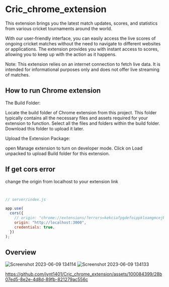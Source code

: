 # Cric_chrome_extension

This extension brings you the latest match updates, scores, and statistics from various cricket tournaments around the world.

With our user-friendly interface, you can easily access the live scores of ongoing cricket matches without the need to navigate to different websites or applications. The extension provides you with instant access to scores, allowing you to keep up with the action as it happens.

Note: This extension relies on an internet connection to fetch live data. It is intended for informational purposes only and does not offer live streaming of matches.


## How to run Chrome extension

The Build Folder:

Locate the build folder of Chrome extension from this project. 
This folder typically contains all the necessary files and assets required for your extension to function. Select all the files and folders within the build folder. Download this folder to upload it later.


Upload the Extension Package:

open Manage extension to turn on developer mode.
Click on Load unpacked to upload Build folder for this extension.


## If get cors error

change the origin from localhost to your extension link

```javascript


// server/index.js 

app.use(
  cors({
    // origin: "chrome://extensions/?errors=kekciafpgdefoippkloamgmcejkbbbbj",
    origin: "http://localhost:3000",
    credentials: true,
  })
);
```

## Overview
![Screenshot 2023-06-09 134114](https://github.com/jynt1401/Cric_chrome_extension/assets/100084399/5a1c8392-380b-4098-ba33-b8d20023bce6)
![Screenshot 2023-06-09 134133](https://github.com/jynt1401/Cric_chrome_extension/assets/100084399/fdaba31b-7a5f-41a1-9a5d-85200cffd831)

https://github.com/jynt1401/Cric_chrome_extension/assets/100084399/28b07ed5-8e2e-4d8d-89fb-821279ac556c



